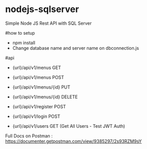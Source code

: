 # nodejs-sqlserver
Simple Node JS Rest API with SQL Server

#how to setup
- npm install
- Change database name and server name on dbconnection.js

#api
- {url}/api/v1/menus GET
- {url}/api/v1/menus POST
- {url}/api/v1/menus/{id} PUT
- {url}/api/v1/menus/{id} DELETE

- {url}/api/v1/register POST
- {url}/api/v1/login POST
- {url}/api/v1/users GET (Get All Users - Test JWT Auth)

Full Docs on Postman : https://documenter.getpostman.com/view/9385297/2s93RZM9sY
